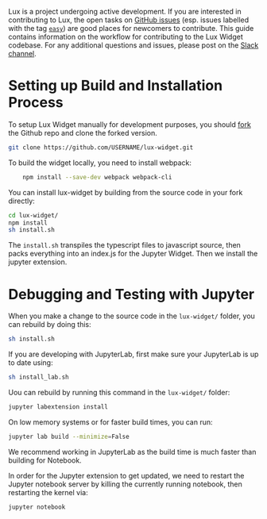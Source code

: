 Lux is a project undergoing active development. If you are interested in contributing to Lux, the open tasks on [GitHub issues](https://github.com/lux-org/lux-widget/issues) (esp. issues labelled with the tag [`easy`](https://github.com/lux-org/lux-widget/labels/easy)) are good places for newcomers to contribute. This guide contains information on the workflow for contributing to the Lux Widget codebase. For any additional questions and issues, please post on the [Slack channel](http://lux-project.slack.com/).

# Setting up Build and Installation Process

To setup Lux Widget manually for development purposes, you should [fork](https://docs.github.com/en/github/getting-started-with-github/fork-a-repo) the Github repo and clone the forked version.

```bash
git clone https://github.com/USERNAME/lux-widget.git
```

To build the widget locally, you need to install webpack:

```bash
    npm install --save-dev webpack webpack-cli
```

You can install lux-widget by building from the source code in your fork directly:

```bash
cd lux-widget/
npm install
sh install.sh
```

The `install.sh` transpiles the typescript files to javascript source, then packs everything into an index.js for the Jupyter Widget. Then we install the jupyter extension.

# Debugging and Testing with Jupyter

When you make a change to the source code in the `lux-widget/` folder, you can rebuild by doing this:

```bash
sh install.sh
```

If you are developing with JupyterLab, first make sure your JupyterLab is up to date using:

```bash
sh install_lab.sh
```

Uou can rebuild by running this command in the `lux-widget/` folder:

```bash
jupyter labextension install
```

On low memory systems or for faster build times, you can run:

```bash
jupyter lab build --minimize=False
```

We recommend working in JupyterLab as the build time is much faster than building for Notebook.

In order for the Jupyter extension to get updated, we need to restart the Jupyter notebook server by killing the currently running notebook, then restarting the kernel via:

```bash
jupyter notebook
```

